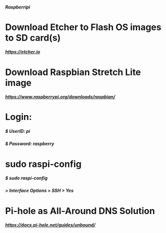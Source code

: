 ##### Raspberripi

# Download Etcher to Flash OS images to SD card(s)
##### https://etcher.io

# Download Raspbian Stretch Lite image
##### https://www.raspberrypi.org/downloads/raspbian/

# Login:
##### $ UserID: pi
##### $ Password: raspberry

# sudo raspi-config
##### $ sudo raspi-config
##### > Interface Options > SSH > Yes




# Pi-hole as All-Around DNS Solution
##### https://docs.pi-hole.net/guides/unbound/

